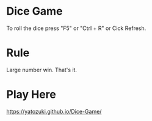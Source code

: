 # Dice Game
To roll the dice press "F5" or "Ctrl + R" or Cick Refresh.
# Rule
Large number win. That's it.
# Play Here
https://yatozuki.github.io/Dice-Game/
